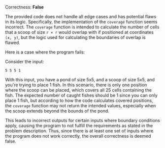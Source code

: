 Correctness: **False**

The provided code does not handle all edge cases and has potential flaws in its logic. Specifically, the implementation of the `coverage` function seems incorrect. The `coverage` function is intended to calculate the number of cells that a scoop of size `r × r` would overlap with if positioned at coordinates `(x, y)`, but the logic used for calculating the boundaries of overlap is flawed.

Here is a case where the program fails:

Consider the input:
```
5 5 5 1
```

With this input, you have a pond of size 5x5, and a scoop of size 5x5, and you're trying to place 1 fish. In this scenario, there is only one position where the scoop can be placed, which covers all 25 cells containing the fish. The expected number of caught fishes should be 1 since you can only place 1 fish, but according to how the code calculates covered positions, the `coverage` function may not return the intended values, especially when the scoop extends beyond the bounds of the pond.

This leads to incorrect outputs for certain inputs where boundary conditions apply, causing the program to not fulfill the requirements as stated in the problem description. Thus, since there is at least one set of inputs where the program does not work correctly, the overall correctness is deemed false.